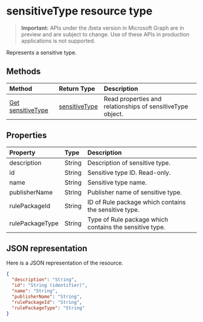 # sensitiveType resource type

> **Important:** APIs under the /beta version in Microsoft Graph are in preview and are subject to change. Use of these APIs in production applications is not supported.

Represents a sensitive type.

## Methods

| Method		   | Return Type	|Description|
|:---------------|:--------|:----------|
|[Get sensitiveType](../api/sensitivetype_get.md) | [sensitiveType](sensitivetype.md) |Read properties and relationships of sensitiveType object.|

## Properties
| Property	   | Type	|Description|
|:---------------|:--------|:----------|
|description|String| Description of sensitive type.|
|id|String| Sensitive type ID. Read-only.|
|name|String| Sensitive type name.|
|publisherName|String| Publisher name of sensitive type.|
|rulePackageId|String| ID of Rule package which contains the sensitive type.|
|rulePackageType|String|Type of Rule package which contains the sensitive type.|


## JSON representation

Here is a JSON representation of the resource.

<!-- {
  "blockType": "resource",
  "optionalProperties": [

  ],
  "@odata.type": "microsoft.graph.sensitiveType"
}-->

```json
{
  "description": "String",
  "id": "String (identifier)",
  "name": "String",
  "publisherName": "String",
  "rulePackageId": "String",
  "rulePackageType": "String"
}

```

<!-- uuid: 8fcb5dbc-d5aa-4681-8e31-b001d5168d79
2015-10-25 14:57:30 UTC -->
<!-- {
  "type": "#page.annotation",
  "description": "sensitiveType resource",
  "keywords": "",
  "section": "documentation",
  "tocPath": ""
}-->
